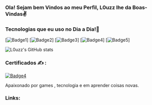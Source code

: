 ### Ola! Sejam bem Vindos ao meu Perfil, L0uzz lhe da Boas-Vindas✌️

### Tecnologias que eu uso no Dia a Dia!🫶
[![Badge1](https://img.shields.io/badge/Java-ED8B00?style=for-the-badge&logo=openjdk&logoColor=white)]
[![Badge2](https://img.shields.io/badge/HTML5-E34F26?style=for-the-badge&logo=html5&logoColor=white)]
[![Badge3](https://img.shields.io/badge/JavaScript-323330?style=for-the-badge&logo=javascript&logoColor=F7DF1E)]
[![Badge4](https://img.shields.io/badge/MySQL-005C84?style=for-the-badge&logo=mysql&logoColor=white)]
[![Badge5](https://img.shields.io/badge/PHP-777BB4?style=for-the-badge&logo=php&logoColor=white)]

![L0uzz's GitHub stats](https://github-readme-stats.vercel.app/api?username=l0uzz&show_icons=true&theme=dracula)

### Certificados ✍️ :
[![Badge4](https://img.shields.io/badge/Amazon_AWS-232F3E?style=for-the-badge&logo=amazon-aws&logoColor=white)](file:///C:/Users/andre/Downloads/AWS_Academy_Graduate___AWS_Academy_Cloud_Foundations_Badge20230511-28-mdn8ek.pdf)

Apaixonado por games , tecnologia e em aprender coisas novas.

### Links:

